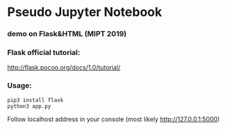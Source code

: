 # Pseudo Jupyter Notebook
### demo on Flask&HTML (MIPT 2019)


### Flask official tutorial:
http://flask.pocoo.org/docs/1.0/tutorial/


### Usage:
```
pip3 install flask
python3 app.py
```

Follow localhost address in your console (most likely http://127.0.0.1:5000)
